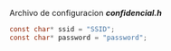 
Archivo de configuracion ***confidencial.h***
```c
const char* ssid = "SSID";
const char* password = "password";
```
